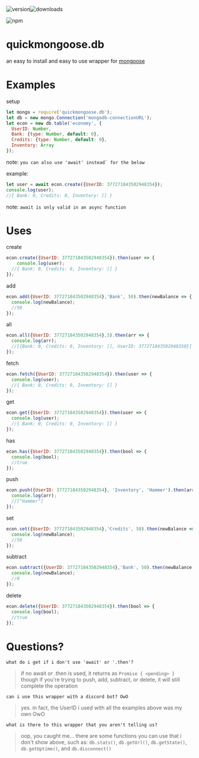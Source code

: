 ![version](https://raster.shields.io/npm/v/quickmongoose.db.png)![downloads](https://raster.shields.io/npm/dt/quickmongoose.db.png?maxAge=3600)

![npm](https://nodei.co/npm/quickmongoose.db.png)

# quickmongoose.db

an easy to install and easy to use wrapper for [mongoose](https://npmjs.com/package/mongoose)

# Examples
setup
```js
let mongo = require('quickmongoose.db');
let db = new mongo.Connection('mongodb-connectionURL');
let econ = new db.table('economy', {
  UserID: Number,
  Bank: {type: Number, default: 0},
  Credits: {type: Number, default: 0},
  Inventory: Array
});
```
note: ``you can also use 'await' instead` for the below``

example:
```js
let user = await econ.create({UserID: 377271843502948354});
console.log(user);
//{ Bank: 0, Credits: 0, Inventory: [] }
```
note: `await is only valid in an async function`

# Uses

create
```js
econ.create({UserID: 377271843502948354}).then(user => {
    console.log(user);
  //{ Bank: 0, Credits: 0, Inventory: [] }
});
```
add
```js
econ.add({UserID: 377271843502948354},'Bank', 50).then(newBalance => {
  console.log(newBalance);
  //50
});
```
all
```js
econ.all({UserID: 377271843502948354},5).then(arr => {
  console.log(arr);
  //[{Bank: 0, Credits: 0, Inventory: [], UserID: 377271843502948350}]
});
```
fetch
```js
econ.fetch({UserID: 377271843502948354}).then(user => {
  console.log(user);
  //{ Bank: 0, Credits: 0, Inventory: [] }
});
```
get
```js
econ.get({UserID: 377271843502948354}).then(user => {
  console.log(user);
  //{ Bank: 0, Credits: 0, Inventory: [] }
});
```
has
```js
econ.has({UserID: 377271843502948354}).then(bool => {
  console.log(bool);
  //true
});
```
push
```js
econ.push({UserID: 377271843502948354}, 'Inventory', 'Hammer').then(arr => {
  console.log(arr);
  //["Hammer"]
});
```
set
```js
econ.set({UserID: 377271843502948354},'Credits', 50).then(newBalance => {
  console.log(newBalance);
  //50
});
```
subtract
```js
econ.subtract({UserID: 377271843502948354},'Bank', 50).then(newBalance => {
  console.log(newBalance);
  //0
});
```
delete
```js
econ.delete({UserID: 377271843502948354}).then(bool => {
  console.log(bool);
  //true
});
```

# Questions?

`what do i get if i don't use 'await' or '.then'?`
> if no await or .then is used, it returns as
> `Promise { <pending> }`
> though if you're trying to push, add, subtract, or delete, it will still complete the operation

`can i use this wrapper with a discord bot? OwO`
> yes. in fact, the UserID i used with all the examples above was my own
> OwO

`what is there to this wrapper that you aren't telling us?`
> oop, you caught me...
> there are some functions you can use that i don't show above, such as:
> `db.stats()`, `db.getUrl()`, `db.getState()`, `db.getUptime()`, and `db.disconnect()`
